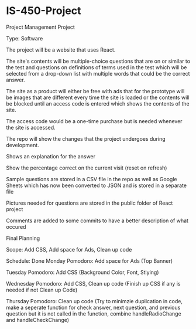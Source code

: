 # IS-450-Project
Project Management Project

Type: Software

The project will be a website that uses React. 

The site's contents will be multiple-choice questions that are on or similar to the test and questions on definitions of terms used in the test which will be selected from a drop-down list with multiple words that could be the correct answer. 

The site as a product will either be free with ads that for the prototype will be images that are different every time the site is loaded or the contents will be blocked until an access code is entered which shows the contents of the site. 

The access code would be a one-time purchase but is needed whenever the site is accessed.

The repo will show the changes that the project undergoes during development.

Shows an explanation for the answer

Show the percentage correct on the current visit (reset on refresh)

Sample questions are  stored in a CSV file in the repo as well as Google Sheets which has now been converted to JSON and is stored in a separate file

Pictures needed for questions are stored in the public folder of React project

Comments are added to some commits to have a better description of what occured

Final Planning

Scope: Add CSS, Add space for Ads, Clean up code

Schedule: 
Done Monday Pomodoro: Add space for Ads (Top Banner)

Tuesday Pomodoro: Add CSS (Background Color, Font, Stlying)

Wednesday Pomodoro: Add CSS, Clean up code (Finish up CSS if any is needed if not Clean up Code)

Thursday Pomodoro: Clean up code (Try to minimzie duplication in code, make a seperate function for check answer, next question, and previous question but it is not called in the function, combine handleRadioChange and handleCheckChange)

